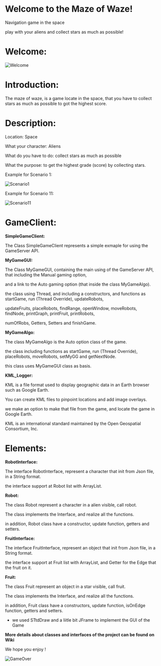 # Welcome to the Maze of Waze!

Navigation game in the space

play with your aliens and collect stars as much as possible!





# Welcome:

![Welcome](http://www.up2me.co.il/imgs/67178178.png)

 
# Introduction:

The maze of waze, is a game locate in the space, that you have to collect stars as much as possible to got the highest score.

# Description:

Location: Space

What your character: Aliens

What do you have to do: collect stars as much as possible

What the purpose: to get the highest grade (score) by collecting stars.

Example for Scenario 1:

![Scenario1](http://www.up2me.co.il/imgs/1172321.jpeg)

Example for Scenario 11:

![Scenario11](http://www.up2me.co.il/imgs/98026818.jpeg)



# GameClient:

**SimpleGameClient:** 

The Class SimpleGameClient represents a simple exmaple for using the GameServer API.

**MyGameGUI:**

The Class MyGameGUI, containing the main using of the GameServer API, that including the Manual gaming option,

and a link to the Auto gaming option (that inside the class MyGameAlgo).

the class using Thread, and including a constructors, and functions as startGame, run  (Thread Override), updateRobots, 

updateFruits, placeRobots, findRange, openWindow, moveRobots, findNode, printGraph, printFruit, printRobots,

numOfRobs, Getters, Setters and finishGame.

**MyGameAlgo:** 

The class MyGameAlgo is the Auto option class of the game.

the class including functions as startGame, run (Thread Override), placeRobots, moveRobots, setMyGG and getNextNode.

this class uses MyGameGUI class as basis.


**KML_Logger:**

KML is a file format used to display geographic data in an Earth browser such as Google Earth.

You can create KML files to pinpoint locations and add image overlays.

we make an option to make that file from the game, and locate the game in Google Earth.

KML is an international standard maintained by the Open Geospatial Consortium, Inc.







# Elements:

**RobotInterface:**

The interface RobotInterface, represent a character that init from Json file, in a String format.

the interface support at Robot list with ArrayList.

**Robot:**

The class Robot represent a character in a alien visible, call robot.

The class implements the Interface, and realize all the functions.

in addition, Robot class have a constructor, update function, getters and setters.

**FruitInterface:**

The interface FruitInterface, represent an object that init from Json file, in a String format.

the interface support at Fruit list with ArrayList, and Getter for the Edge that the fruit on it.

**Fruit:**

The class Fruit represent an object in a star visible, call fruit.

The class implements the Interface, and realize all the functions.

in addition, Fruit class have a constructors, update function, isOnEdge function, getters and setters.





* we used STtdDraw and a liitle bit JFrame to implement the GUI of the Game

**More details about classes and interfaces of the project can be found on Wiki**

We hope you enjoy !

![GameOver](http://www.up2me.co.il/imgs/70056305.png)
